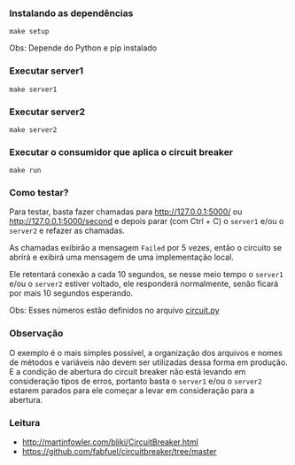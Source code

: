 ### Instalando as dependências

```
make setup
```

Obs: Depende do Python e pip instalado


### Executar server1

```
make server1
```

### Executar server2

```
make server2
```

### Executar o consumidor que aplica o circuit breaker

```
make run
```

### Como testar?

Para testar, basta fazer chamadas para http://127.0.0.1:5000/ ou http://127.0.0.1:5000/second e depois parar (com Ctrl + C) o `server1` e/ou o `server2` e refazer as chamadas.

As chamadas exibirão a mensagem `Failed` por 5 vezes, então o circuito se abrirá e exibirá uma mensagem de uma implementação local.

Ele retentará conexão a cada 10 segundos, se nesse meio tempo o `server1` e/ou o `server2` estiver voltado, ele responderá normalmente, senão ficará por mais 10 segundos esperando.

Obs: Esses números estão definidos no arquivo [circuit.py](https://github.com/Chavao/exemplo-circuit-breaker/blob/master/circuit.py)

### Observação

O exemplo é o mais simples possível, a organização dos arquivos e nomes de métodos e variáveis não devem ser utilizadas dessa forma em produção.
E a condição de abertura do circuit breaker não está levando em consideração tipos de erros, portanto basta o `server1` e/ou o `server2` estarem parados para ele começar a levar em consideração para a abertura.

### Leitura

* http://martinfowler.com/bliki/CircuitBreaker.html
* https://github.com/fabfuel/circuitbreaker/tree/master